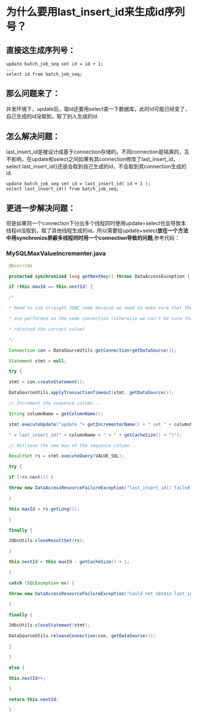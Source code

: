 # 为什么要用last\_insert\_id来生成id序列号？

## 直接这生成序列号：

```
update batch_job_seq set id = id + 1;
...
select id from batch_job_seq;
```

## **那么问题来了：**

并发环境下，update后，取id还要用select查一下数据库，此时id可能已经变了，自己生成的id没取到，取了别人生成的id.

## **怎么解决问题：**

last\_insert\_id是被设计成基于connection存储的，不同connection是隔离的，互不影响，在update和select之间如果有其connection修改了last\_insert\_id，select last\_insert\_id\(\)还是会取到自己生成的id，不会取到其connection生成的id.

```
update batch_job_seq set id = last_insert_id( id + 1 );
select last_insert_id() from batch_job_seq;
```

## 更进一步解决问题：

但是如果同一个connection下分出多个线程同时使用update+select也会导致本线程id没取到，取了其他线程生成的id。所以需要给update+select**放在一个方法中用synchronize屏蔽多线程同时用一个connection导致的问题**,参考代码：

### MySQLMaxValueIncrementer.java

```java
 @Override

 protected synchronized long getNextKey() throws DataAccessException {

 if (this.maxId == this.nextId) {

 /*

 * Need to use straight JDBC code because we need to make sure that the insert and select

 * are performed on the same connection (otherwise we can't be sure that last_insert_id()

 * returned the correct value)

 */

 Connection con = DataSourceUtils.getConnection(getDataSource());

 Statement stmt = null;

 try {

 stmt = con.createStatement();

 DataSourceUtils.applyTransactionTimeout(stmt, getDataSource());

 // Increment the sequence column...

 String columnName = getColumnName();

 stmt.executeUpdate("update "+ getIncrementerName() + " set " + columnName +

 " = last_insert_id(" + columnName + " + " + getCacheSize() + ")");

 // Retrieve the new max of the sequence column...

 ResultSet rs = stmt.executeQuery(VALUE_SQL);

 try {

 if (!rs.next()) {

 throw new DataAccessResourceFailureException("last_insert_id() failed after executing an update");

 }

 this.maxId = rs.getLong(1);

 }

 finally {

 JdbcUtils.closeResultSet(rs);

 }

 this.nextId = this.maxId - getCacheSize() + 1;

 }

 catch (SQLException ex) {

 throw new DataAccessResourceFailureException("Could not obtain last_insert_id()", ex);

 }

 finally {

 JdbcUtils.closeStatement(stmt);

 DataSourceUtils.releaseConnection(con, getDataSource());

 }

 }

 else {

 this.nextId++;

 }

 return this.nextId;

 }


```

